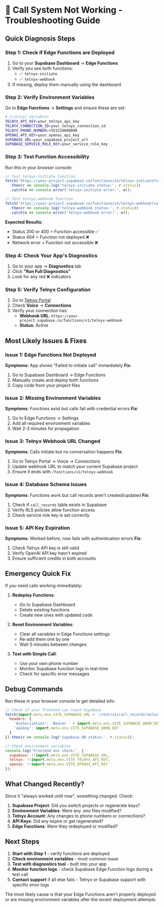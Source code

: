 # 🚨 Call System Not Working - Troubleshooting Guide

## Quick Diagnosis Steps

### Step 1: Check if Edge Functions are Deployed
1. Go to your **Supabase Dashboard** → **Edge Functions**
2. Verify you see both functions:
   - ✅ `telnyx-initiate`
   - ✅ `telnyx-webhook`
3. If missing, deploy them manually using the dashboard

### Step 2: Verify Environment Variables
Go to **Edge Functions** → **Settings** and ensure these are set:

```bash
# Critical Variables
TELNYX_API_KEY=your_telnyx_api_key
TELNYX_CONNECTION_ID=your_telnyx_connection_id  
TELNYX_PHONE_NUMBER=+351210600099
OPENAI_API_KEY=your_openai_api_key
SUPABASE_URL=your_supabase_project_url
SUPABASE_SERVICE_ROLE_KEY=your_service_role_key
```

### Step 3: Test Function Accessibility
Run this in your browser console:

```javascript
// Test telnyx-initiate function
fetch('https://your-project.supabase.co/functions/v1/telnyx-initiate?callId=test-123')
  .then(r => console.log('telnyx-initiate status:', r.status))
  .catch(e => console.error('telnyx-initiate error:', e));

// Test telnyx-webhook function  
fetch('https://your-project.supabase.co/functions/v1/telnyx-webhook?callId=test-123')
  .then(r => console.log('telnyx-webhook status:', r.status))
  .catch(e => console.error('telnyx-webhook error:', e));
```

**Expected Results:**
- Status 200 or 400 = Function accessible ✅
- Status 404 = Function not deployed ❌
- Network error = Function not accessible ❌

### Step 4: Check Your App's Diagnostics
1. Go to your app → **Diagnostics** tab
2. Click **"Run Full Diagnostics"**
3. Look for any red ❌ indicators

### Step 5: Verify Telnyx Configuration
1. Go to [Telnyx Portal](https://portal.telnyx.com)
2. Check **Voice** → **Connections**
3. Verify your connection has:
   - **Webhook URL**: `https://your-project.supabase.co/functions/v1/telnyx-webhook`
   - **Status**: Active

## Most Likely Issues & Fixes

### Issue 1: Edge Functions Not Deployed
**Symptoms**: App shows "Failed to initiate call" immediately
**Fix**: 
1. Go to Supabase Dashboard → Edge Functions
2. Manually create and deploy both functions
3. Copy code from your project files

### Issue 2: Missing Environment Variables
**Symptoms**: Functions exist but calls fail with credential errors
**Fix**:
1. Go to Edge Functions → Settings
2. Add all required environment variables
3. Wait 2-3 minutes for propagation

### Issue 3: Telnyx Webhook URL Changed
**Symptoms**: Calls initiate but no conversation happens
**Fix**:
1. Go to Telnyx Portal → Voice → Connections
2. Update webhook URL to match your current Supabase project
3. Ensure it ends with `/functions/v1/telnyx-webhook`

### Issue 4: Database Schema Issues
**Symptoms**: Functions work but call records aren't created/updated
**Fix**:
1. Check if `call_records` table exists in Supabase
2. Verify RLS policies allow function access
3. Check service role key is set correctly

### Issue 5: API Key Expiration
**Symptoms**: Worked before, now fails with authentication errors
**Fix**:
1. Check Telnyx API key is still valid
2. Verify OpenAI API key hasn't expired
3. Ensure sufficient credits in both accounts

## Emergency Quick Fix

If you need calls working immediately:

1. **Redeploy Functions**:
   - Go to Supabase Dashboard
   - Delete existing functions
   - Create new ones with updated code

2. **Reset Environment Variables**:
   - Clear all variables in Edge Functions settings
   - Re-add them one by one
   - Wait 5 minutes between changes

3. **Test with Simple Call**:
   - Use your own phone number
   - Monitor Supabase function logs in real-time
   - Check for specific error messages

## Debug Commands

Run these in your browser console to get detailed info:

```javascript
// Check if your frontend can reach Supabase
fetch(import.meta.env.VITE_SUPABASE_URL + '/rest/v1/call_records?select=count', {
  headers: {
    'Authorization': 'Bearer ' + import.meta.env.VITE_SUPABASE_ANON_KEY,
    'apikey': import.meta.env.VITE_SUPABASE_ANON_KEY
  }
}).then(r => console.log('Supabase DB status:', r.status));

// Check environment variables
console.log('Frontend env check:', {
  supabase: !!import.meta.env.VITE_SUPABASE_URL,
  telnyx: !!import.meta.env.VITE_TELNYX_API_KEY,
  openai: !!import.meta.env.VITE_OPENAI_API_KEY
});
```

## What Changed Recently?

Since it "always worked until now", something changed. Check:

1. **Supabase Project**: Did you switch projects or regenerate keys?
2. **Environment Variables**: Were any .env files modified?
3. **Telnyx Account**: Any changes to phone numbers or connections?
4. **API Keys**: Did any expire or get regenerated?
5. **Edge Functions**: Were they redeployed or modified?

## Next Steps

1. **Start with Step 1** - verify functions are deployed
2. **Check environment variables** - most common issue
3. **Test with diagnostics tool** - built into your app
4. **Monitor function logs** - check Supabase Edge Function logs during a test call
5. **Contact support** if all else fails - Telnyx or Supabase support with specific error logs

The most likely cause is that your Edge Functions aren't properly deployed or are missing environment variables after the recent deployment attempts.